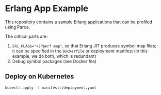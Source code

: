 # Erlang App Example

This repository contains a sample Erlang applications that can be profiled using Parca.

The critical parts are:
1. `ERL_FLAGS="+JPperf map"`, so that Erlang JIT produces symbol map files; it can be specified in the `Dockerfile` or deployment manifest (in this example, we do both, which is redundant)
2. Debug symbol packages (see Docker file)

## Deploy on Kubernetes

```bash
kubectl apply -f manifests/deployment.yaml
```
